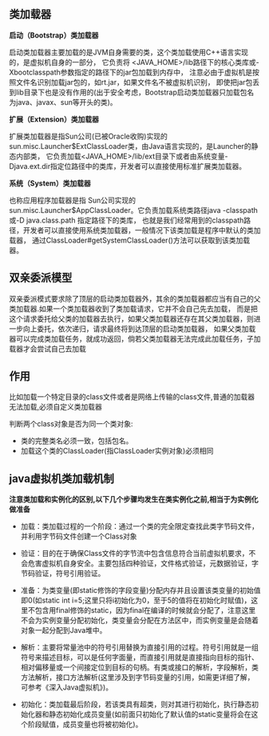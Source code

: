 
## 类加载器

**启动（Bootstrap）类加载器**

启动类加载器主要加载的是JVM自身需要的类，这个类加载使用C++语言实现的，是虚拟机自身的一部分，
它负责将 <JAVA_HOME>/lib路径下的核心类库或-Xbootclasspath参数指定的路径下的jar包加载到内存中，
注意必由于虚拟机是按照文件名识别加载jar包的，如rt.jar，如果文件名不被虚拟机识别，
即使把jar包丢到lib目录下也是没有作用的(出于安全考虑，Bootstrap启动类加载器只加载包名为java、javax、sun等开头的类)。

**扩展（Extension）类加载器**

扩展类加载器是指Sun公司(已被Oracle收购)实现的sun.misc.Launcher$ExtClassLoader类，由Java语言实现的，是Launcher的静态内部类，
它负责加载<JAVA_HOME>/lib/ext目录下或者由系统变量-Djava.ext.dir指定位路径中的类库，开发者可以直接使用标准扩展类加载器。

**系统（System）类加载器**

也称应用程序加载器是指 Sun公司实现的sun.misc.Launcher$AppClassLoader。它负责加载系统类路径java -classpath或-D java.class.path 指定路径下的类库，
也就是我们经常用到的classpath路径，开发者可以直接使用系统类加载器，一般情况下该类加载是程序中默认的类加载器，
通过ClassLoader#getSystemClassLoader()方法可以获取到该类加载器。

## 双亲委派模型

双亲委派模式要求除了顶层的启动类加载器外，其余的类加载器都应当有自己的父类加载器.如果一个类加载器收到了类加载请求，它并不会自己先去加载，
而是把这个请求委托给父类的加载器去执行，如果父类加载器还存在其父类加载器，则进一步向上委托，依次递归，请求最终将到达顶层的启动类加载器，
如果父类加载器可以完成类加载任务，就成功返回，倘若父类加载器无法完成此加载任务，子加载器才会尝试自己去加载

## 作用

比如加载一个特定目录的class文件或者是网络上传输的class文件,普通的加载器无法加载,必须自定义类加载器

判断两个class对象是否为同一个类对象:

- 类的完整类名必须一致，包括包名。
- 加载这个类的ClassLoader(指ClassLoader实例对象)必须相同

## java虚拟机类加载机制
**注意类加载和实例化的区别,以下几个步骤均发生在类实例化之前,相当于为实例化做准备**

- 加载：类加载过程的一个阶段：通过一个类的完全限定查找此类字节码文件，并利用字节码文件创建一个Class对象

- 验证：目的在于确保Class文件的字节流中包含信息符合当前虚拟机要求，不会危害虚拟机自身安全。主要包括四种验证，文件格式验证，元数据验证，字节码验证，符号引用验证。

- 准备：为类变量(即static修饰的字段变量)分配内存并且设置该类变量的初始值即0(如static int i=5;这里只将i初始化为0，至于5的值将在初始化时赋值)，这里不包含用final修饰的static，因为final在编译的时候就会分配了，注意这里不会为实例变量分配初始化，类变量会分配在方法区中，而实例变量是会随着对象一起分配到Java堆中。

- 解析：主要将常量池中的符号引用替换为直接引用的过程。符号引用就是一组符号来描述目标，可以是任何字面量，而直接引用就是直接指向目标的指针、相对偏移量或一个间接定位到目标的句柄。有类或接口的解析，字段解析，类方法解析，接口方法解析(这里涉及到字节码变量的引用，如需更详细了解，可参考《深入Java虚拟机》)。

- 初始化：类加载最后阶段，若该类具有超类，则对其进行初始化，执行静态初始化器和静态初始化成员变量(如前面只初始化了默认值的static变量将会在这个阶段赋值，成员变量也将被初始化)。
